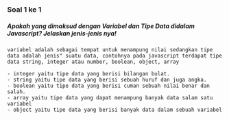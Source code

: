 ### Soal 1 ke 1
##### Apakah yang dimaksud dengan Variabel dan Tipe Data didalam Javascript? Jelaskan jenis-jenis nya! 

```variabel adalah sebagai tempat untuk menampung nilai sedangkan tipe data adalah jenis" suatu data, contohnya pada javascript terdapat tipe data string, integer atau number, boolean, object, array```

    - integer yaitu tipe data yang berisi bilangan bulat.
    - string yaitu tipe data yang berisi sebuah huruf dan juga angka.
    - boolean yaitu tipe data yang berisi cuman sebuah nilai benar dan salah.
    - array yaitu tipe data yang dapat menampung banyak data salam satu variabel
    - object yaitu tipe data yang berisi banyak data dalam sebuah variabel